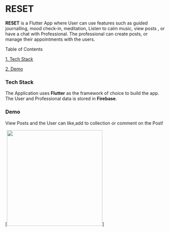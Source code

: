 # RESET

**RESET** is a Flutter App where User can use features such as guided journalling, mood check-in, meditation, Listen to calm music, view posts , or have a chat with Professional. The professional can create posts, or manage their appointments with the users.


Table of Contents


[1. Tech Stack](#Tech-Stack)

[2. Demo](#Demo)





### Tech Stack

The Application uses **Flutter** as the framework of choice to build the app. The User and Professional data is stored in **Firebase**.

### Demo



View Posts and the User can like,add to collection or comment on the Post!


[<img src="https://github.com/VinayakG311/RESET/assets/96966973/7b98dde1-704c-4689-afc2-d954621ae58e" height=300 width=300/>]

